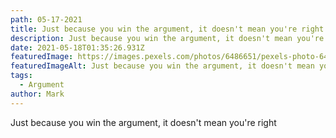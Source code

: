 ```yaml
---
path: 05-17-2021
title: Just because you win the argument, it doesn't mean you're right
description: Just because you win the argument, it doesn't mean you're right
date: 2021-05-18T01:35:26.931Z
featuredImage: https://images.pexels.com/photos/6486651/pexels-photo-6486651.jpeg?auto=compress&cs=tinysrgb&dpr=2&w=500
featuredImageAlt: Just because you win the argument, it doesn't mean you're right
tags:
  - Argument
author: Mark
---
```

Just because you win the argument, it doesn't mean you're right